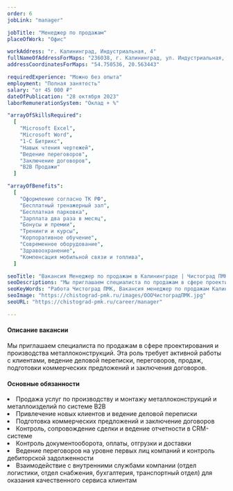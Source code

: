 ```yaml
---
order: 6
jobLink: "manager"

jobTitle: "Менеджер по продажам"
placeOfWork: "Офис"

workAddress: "г. Калининград, Индустриальная, 4"
fullNameOfAddressForMaps: "236038, г. Калининград, ул. Индустриальная, 4"
addressCoordinatesForMaps: "54.750536, 20.563443"

requiredExperience: "Можно без опыта"
employment: "Полная занятость"
salary: "от 45 000 ₽"
dateOfPublication: "28 октября 2023"
laborRemunerationSystem: "Оклад + %"

"arrayOfSkillsRequired": 
  [
    "Microsoft Excel", 
    "Microsoft Word", 
    "1-C Битрикс", 
    "Навык чтения чертежей", 
    "Ведение переговоров", 
    "Заключение договоров",
    "B2B Продажи"
  ]

"arrayOfBenefits":
  [
    "Оформление согласно ТК РФ",
    "Бесплатный тренажерный зал",
    "Бесплатная парковка",
    "Зарплата два раза в месяц",
    "Бонусы и премии",
    "Тренинги и курсы",
    "Корпоративное обучение",
    "Современное оборудование",
    "Здравоохранение",
    "Компенсация мобильной связи и топлива",
  ]

seoTitle: "Вакансия Менеджер по продажам в Калининграде | Чистоград ПМК"
seoDescriptions: "Мы приглашаем специалиста по продажам в сфере проектирования и производства металлоконструкций. Эта роль требует активной работы с клиентами, ведение деловой переписки, переговоров, продаж, подготовки коммерческих предложений и заключения договоров."
seoKeyWords: "Работа Чистоград ПМК, Вакансия менеджер по продажам Калининград, вакансия менеджер по продажам чистоград пмк Калининград, работа менеджер по продажам Калининград"
seoImage: "https://chistograd-pmk.ru/images/ОООЧистоградПМК.jpg"
seoURL: "https://chistograd-pmk.ru/career/manager"

---
```


#### Описание вакансии

Мы приглашаем специалиста по продажам в сфере проектирования и производства металлоконструкций. Эта роль требует активной работы с клиентами, ведение деловой переписки, переговоров, продаж, подготовки коммерческих предложений и заключения договоров.

#### Основные обязанности

<li>Продажа услуг по производству и монтажу металлоконструкций и металлоизделий по системе B2B</li>
<li>Привлечение новых клиентов и ведение деловой переписки</li>
<li>Подготовка коммерческих предложений и заключение договоров</li>
<li>Контроль, сопровождение сделки и ведение отчетности в CRM-системе</li>
<li>Контроль документооборота, оплаты, отгрузки и доставки</li>
<li>Ведение переговоров на уровне первых лиц компаний и контроль дебиторской задолженности</li>
<li>Взаимодействие с внутренними службами компании (отдел логистики, отдел снабжения, бухгалтерия, транспортный отдел) для оказания качественного сервиса клиентам</li>
